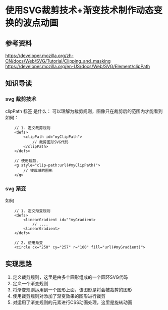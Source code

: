 # 使用SVG裁剪技术+渐变技术制作动态变换的波点动画


## 参考资料
https://developer.mozilla.org/zh-CN/docs/Web/SVG/Tutorial/Clipping_and_masking
https://developer.mozilla.org/en-US/docs/Web/SVG/Element/clipPath

## 知识导读

### svg 裁剪技术

 clipPath 标签
 是什么： 可以理解为裁剪规则，图像只在裁剪后的范围内才能看到
 如何：

```
    // 1. 定义裁剪规则
    <defs>
        <clipPath id="myClipPath">
            // 裁剪图形SVG代码
        </clipPath>
    </defs>

    // 使用裁剪,
    <g style="clip-path:url(#myClipPath)">
        // 被裁减的图形
    </g>
```

### svg 渐变
如何
```
    // 1. 定义渐变规则
    <defs>
        <linearGradient id=""myGradient>
            // ....
        <linearGradient>
    </defs>

    // 2. 使用渐变
    <circle cx="250" cy="257" r="100" fill="url(#myGradient)">
```

## 实现思路
1. 定义裁剪规则，这里是由多个圆形组成的一个圆环SVG代码
2. 定义一个渐变规则
3. 将渐变规则运用到一个图形上面，该图形是将会被裁剪的图形
4. 使用裁剪规则对添加了渐变效果的图形进行裁剪
5. 对运用了渐变规则的元素进行CSS动画处理，这里是旋转动画